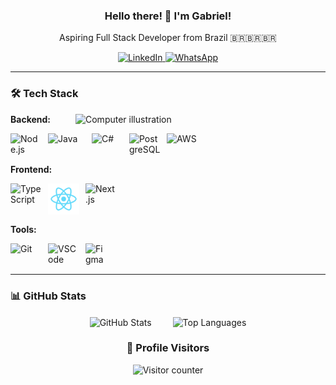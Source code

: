 
<div align="center">

   <h3>Hello there! 👋 I'm Gabriel!</h2>
   
   Aspiring Full Stack Developer from Brazil 🇧🇷🇧🇷🇧🇷
   
   <a href="https://www.linkedin.com/in/gabrielbugarelli/" title="LinkedIn" target="_blank">
     <img src="https://img.shields.io/badge/LinkedIn-0077B5?style=for-the-badge&logo=linkedin&logoColor=white" alt="LinkedIn"/>
   </a>
   
   <a href="https://wa.link/14syi7" title="WhatsApp" target="_blank">
     <img src="https://img.shields.io/badge/WhatsApp-25D366?style=for-the-badge&logo=whatsapp&logoColor=white" alt="WhatsApp"/>
   </a>
</div>

---

### 🛠️ Tech Stack
 <img src="https://raw.githubusercontent.com/MicaelliMedeiros/micaellimedeiros/master/image/computer-illustration.png" alt="Computer illustration" width="400px" align="right">

**Backend:**  
<div style="display: flex; flex-wrap: wrap; gap: 10px; margin-top: 10px; margin-bottom: 15px;">
  <img width="50" src="https://cdn-icons-png.flaticon.com/512/919/919825.png" alt="Node.js">
  <img width="60" src="https://img.icons8.com/color/512/java-coffee-cup-logo.png" alt="Java">
  <img width="50" src="https://upload.wikimedia.org/wikipedia/commons/thumb/d/d2/C_Sharp_Logo_2023.svg/2048px-C_Sharp_Logo_2023.svg.png" alt="C#">
  <img width="50" src="https://upload.wikimedia.org/wikipedia/commons/thumb/2/29/Postgresql_elephant.svg/1200px-Postgresql_elephant.svg.png" alt="PostgreSQL">
  <img width="70" src="https://web.keyrus.com/hubfs/Amazon-Web-Services-AWS-Logo.png" alt="AWS">
</div>

**Frontend:**  
<div style="display: flex; flex-wrap: wrap; gap: 10px; margin-top: 10px; margin-bottom: 15px;">
  <img width="50" src="https://cdn.iconscout.com/icon/free/png-512/typescript-1174965.png" alt="TypeScript">
  <img width="50" src="https://raw.githubusercontent.com/github/explore/80688e429a7d4ef2fca1e82350fe8e3517d3494d/topics/react/react.png" alt="React">
  <img width="50" src="https://ui-lib.com/blog/wp-content/uploads/2021/12/nextjs-boilerplate-logo.png" alt="Next.js">
</div>

**Tools:**  
<div style="display: flex; flex-wrap: wrap; gap: 10px; margin-top: 10px; margin-bottom: 15px;">
  <img width="50" src="https://git-scm.com/images/logos/downloads/Git-Icon-1788C.png" alt="Git">
  <img width="50" src="https://user-images.githubusercontent.com/674621/71187801-14e60a80-2280-11ea-94c9-e56576f76baf.png" alt="VSCode">
  <img width="35" src="https://upload.wikimedia.org/wikipedia/commons/thumb/3/33/Figma-logo.svg/1667px-Figma-logo.svg.png" alt="Figma">
</div>

---

### 📊 GitHub Stats

<div align="center">
  <img
    src="https://github-readme-stats.vercel.app/api?username=gabrielbugarelli&show_icons=true&theme=tokyonight&include_all_commits=true&count_private=true"
    alt="GitHub Stats"
    style="height: 200px; vertical-align: middle; margin-right: 30px;"
  />
  <img
    src="https://github-readme-stats.vercel.app/api/top-langs/?username=gabrielbugarelli&layout=compact&langs_count=16&theme=tokyonight"
    alt="Top Languages"
    style="height: 200px; vertical-align: middle;"
  />
</div>


<div align="center">
  <h3>🚀 Profile Visitors</h3>
  <img src="https://profile-counter.glitch.me/gabrielbugarelli/count.svg" alt="Visitor counter">
</div>
